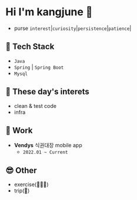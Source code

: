 # Hi I'm kangjune 👦

- purse `interest`|`curiosity`|`persistence`|`patience`|


## 📖 Tech Stack
- `Java`
- `Spring` | `Spring Boot`
- `Mysql`
  

## 🧐 These day's interets
- clean & test code
- infra


## 🏢 Work
- **Vendys** 식권대장 mobile app
  - `2022.01 ~ Current`


## 😎 Other
- exercise(🎾🏋🏼)
- trip(🛫)
